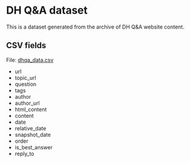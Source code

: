 # DH Q&A dataset

This is a dataset generated from the archive of DH Q&amp;A website
content.

## CSV fields

File: [dhqa_data.csv](dhqa_data.csv)

* url
* topic_url
* question
* tags
* author
* author_url
* html_content
* content
* date
* relative_date
* snapshot_date
* order
* is_best_answer
* reply_to
